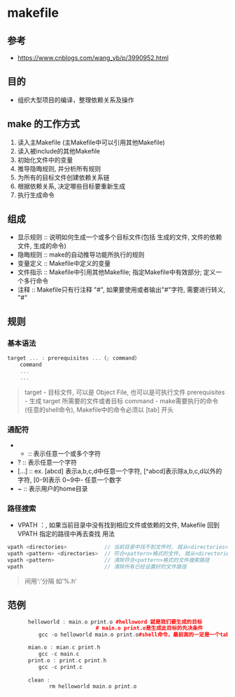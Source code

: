 # makefile
## 参考
- https://www.cnblogs.com/wang_yb/p/3990952.html
## 目的
- 组织大型项目的编译，整理依赖关系及操作
## make 的工作方式
1. 读入主Makefile (主Makefile中可以引用其他Makefile)
2. 读入被include的其他Makefile
3. 初始化文件中的变量
4. 推导隐晦规则, 并分析所有规则
5. 为所有的目标文件创建依赖关系链
6. 根据依赖关系, 决定哪些目标要重新生成
7. 执行生成命令
## 组成
- 显示规则 :: 说明如何生成一个或多个目标文件(包括 生成的文件, 文件的依赖文件, 生成的命令)
- 隐晦规则 :: make的自动推导功能所执行的规则
- 变量定义 :: Makefile中定义的变量
- 文件指示 :: Makefile中引用其他Makefile; 指定Makefile中有效部分; 定义一个多行命令
- 注释     :: Makefile只有行注释 "#", 如果要使用或者输出"#"字符, 需要进行转义, "\#"

## 规则
### 基本语法
```cpp
target ... : prerequisites ...（; command）
    command
    ...
    ...
```
>target        - 目标文件, 可以是 Object File, 也可以是可执行文件
 prerequisites - 生成 target 所需要的文件或者目标
 command       - make需要执行的命令 (任意的shell命令), Makefile中的命令必须以 [tab] 开头

### 通配符
- *  :: 表示任意一个或多个字符
- ?     :: 表示任意一个字符
- [...] :: ex. [abcd] 表示a,b,c,d中任意一个字符, [^abcd]表示除a,b,c,d以外的字符, [0-9]表示 0~9中- 任意一个数字
- ~     :: 表示用户的home目录

### 路径搜索
- VPATH ：, 如果当前目录中没有找到相应文件或依赖的文件, Makefile 回到 VPATH 指定的路径中再去查找
用法
```cpp
vpath <directories>            // 当前目录中找不到文件时, 就从<directories>中搜索
vpath <pattern> <directories>  // 符合<pattern>格式的文件, 就从<directories>中搜索
vpath <pattern>                // 清除符合<pattern>格式的文件搜索路径
vpath                          // 清除所有已经设置好的文件路径
```
> <directories>间用‘:’分隔
> <pattern>如‘%.h‘

## 范例
```cpp
　　　　helloworld : main.o print.o #helloword 就是我们要生成的目标
　　　　　　　　　　　　　　　　　# main.o print.o是生成此目标的先决条件
　　　　　　gcc -o helloworld main.o print.o#shell命令，最前面的一定是一个tab键

　　　　mian.o : mian.c print.h
　　　　　　gcc -c main.c
　　　　print.o : print.c print.h
　　　　　　gcc -c print.c
　　　　
　　　　clean :　　　　　　　　　　
　　　　　　　　rm helloworld main.o print.o
```